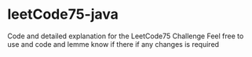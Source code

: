# leetCode75-java
 Code and detailed explanation for the LeetCode75 Challenge
 Feel free to use and code and lemme know if there if any changes is required
